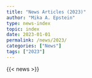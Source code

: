 ```yaml
---
title: "News Articles (2023)"
author: "Mika A. Epstein"
type: news-index
topic: index
date: 2023-01-01
permalink: /news/2023/
categories: ["News"]
tags: ["2023"]
---
```


{{< news >}}